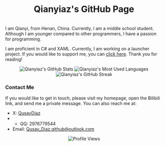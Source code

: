 <div align="center">

# Qianyiaz's GitHub Page
<br/>
<div align="left">
I am Qianyi, from Henan, China. Currently, I am a middle school student. Although I am younger compared to other programmers, I have a passion for programming. 

I am proficient in C# and XAML. Currently, I am working on a launcher project. If you would like to support me, you can [click here](https://github.com/Qianyiaz/ChmlFrp_WPF_Clienter). Thank you for reading!

</div>

<div align="center">
  <img src="https://github-readme-stats.vercel.app/api?username=qianyiaz&show_icons=true&theme=tokyonight&line_height=28" alt="Qianyiaz's GitHub Stats">
  <img src="https://github-readme-stats.vercel.app/api/top-langs/?username=Qianyiaz&layout=donut&theme=radical&line_height=30" alt="Qianyiaz's Most Used Languages">
  <img src="https://streak-stats.demolab.com?user=Qianyiaz&theme=tokyonight&hide_border=true&mode=weekly&exclude_days=Mon&hide_longest_streak=true&line_height=20" alt="Qianyiaz's GitHub Streak">
</div>

<div align="left">

### Contact Me

If you would like to get in touch, please visit my homepage, open the Bilibili link, and send me a private message. You can also reach me at:
- X: [QusayDiaz](https://x.com/QusayDiaz)
- - QQ: 2976779544
- Email: <Qusay_Diaz.github@outlook.com>

<div align="center">

![Profile Views](https://komarev.com/ghpvc/?username=Qianyiaz&label=Views&color=0e75b6&style=flat)
